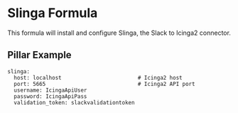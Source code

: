 # Slinga Formula

This formula will install and configure Slinga, the Slack to Icinga2 connector.

## Pillar Example

    slinga:
      host: localhost                        # Icinga2 host
      port: 5665                             # Icinga2 API port
      username: IcingaApiUser
      password: IcingaApiPass
      validation_token: slackvalidationtoken
